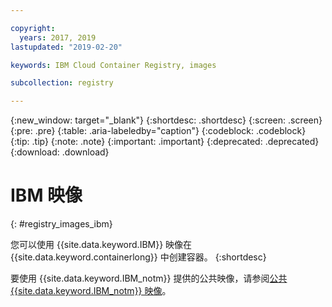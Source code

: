 ```yaml
---

copyright:
  years: 2017, 2019
lastupdated: "2019-02-20"

keywords: IBM Cloud Container Registry, images

subcollection: registry

---
```


{:new_window: target="_blank"}
{:shortdesc: .shortdesc}
{:screen: .screen}
{:pre: .pre}
{:table: .aria-labeledby="caption"}
{:codeblock: .codeblock}
{:tip: .tip}
{:note: .note}
{:important: .important}
{:deprecated: .deprecated}
{:download: .download}

# IBM 映像
{: #registry_images_ibm}

您可以使用 {{site.data.keyword.IBM}} 映像在 {{site.data.keyword.containerlong}} 中创建容器。
{:shortdesc}

要使用 {{site.data.keyword.IBM_notm}} 提供的公共映像，请参阅[公共 {{site.data.keyword.IBM_notm}} 映像](/docs/services/Registry/registry_public_images.html#public_images)。
